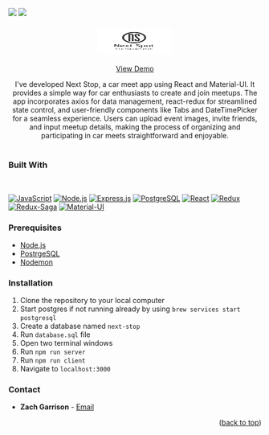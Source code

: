 <div align="center" id="top"></div>
<p>
<a target="_blank" href="YOUR_LINKEDIN_PROFILE_LINK"><img src="https://img.shields.io/badge/LinkedIn-20232A?style=for-the-badge&logo=linkedin"></img></a>
<a target="_blank" href="mailto:YOUR_EMAIL_ADDRESS"><img src="https://img.shields.io/badge/Gmail-20232A?style=for-the-badge&logo=gmail&logoColor=white"></img></a>
</p>

<div align="center">
  <a href="https://nextstop-94a064bbc643.herokuapp.com/#/home">
   <h3 align="center"> <img alt="Logo" width="150" height="50" src="public/images/NSLogoNoBG.png"/></h3>
  </a>
 <a href="https://nextstop-94a064bbc643.herokuapp.com/#/home">View Demo</a>
  <p align="center">
     I've developed Next Stop, a car meet app using React and Material-UI. It provides a simple way for car enthusiasts to create and join meetups. The app incorporates axios for data management, react-redux for streamlined state control, and user-friendly components like Tabs and DateTimePicker for a seamless experience. Users can upload event images, invite friends, and input meetup details, making the process of organizing and participating in car meets straightforward and enjoyable.
    <br />
    <br />
  </p>
</div>

### **Built With**
<br/>

[![JavaScript][javascript.js]][Javascript]
[![Node.js][node.js]][Node]
[![Express.js][express.js]][Express]
[![PostgreSQL][postgresql]][PostgreSQL]
[![React][react.js]][React]
[![Redux][redux]][Redux]
[![Redux-Saga][redux-saga]][Redux-Saga]
[![Material-UI][mui]][MUI]

### **Prerequisites**

* [Node.js](https://nodejs.org/en/)
* [PostrgeSQL](https://www.postgresql.org/)
* [Nodemon](https://nodemon.io/)

### **Installation**

1. Clone the repository to your local computer
1. Start postgres if not running already by using `brew services start postgresql`
1. Create a database named `next-stop`
1. Run `database.sql` file
1. Open two terminal windows
1. Run `npm run server`
1. Run `npm run client`
1. Navigate to `localhost:3000`


### **Contact**

* **Zach Garrison** - 
<a target="_blank" href="mailto:zacharygarrison97@gmail.com">Email</a>


<p align="right">(<a href="#top">back to top</a>)</p>

<!-- MARKDOWN LINKS & IMAGES -->
<!-- https://www.markdownguide.org/basic-syntax/#reference-style-links -->

[Linkedin]: https://www.linkedin.com/in/zachary-garrison-464352281/
[react.js]: https://img.shields.io/badge/React-20232A?style=for-the-badge&logo=react&logoColor=61DAFB
[React]: https://reactjs.org/
[javascript.js]: https://img.shields.io/badge/JavaScript-20232A?style=for-the-badge&logo=JavaScript&logoColor=F7DF1E
[Javascript]: https://www.javascript.com/
[node.js]: https://img.shields.io/badge/Node.js-20232A?style=for-the-badge&logo=Node.js&logoColor=339933
[Node]: https://nodejs.org/en/
[express.js]: https://img.shields.io/badge/Express.js-20232A?style=for-the-badge&logo=Express&logoColor=F7DF1E
[Express]: https://expressjs.com/
[postgresql]: https://img.shields.io/badge/PostgreSQL-20232A?style=for-the-badge&logo=PostgreSQL&logoColor=4169E1
[PostgreSQL]: https://www.postgresql.org/
[redux]: https://img.shields.io/badge/Redux-20232A?style=for-the-badge&logo=Redux&logoColor=764ABC
[Redux]: https://redux.js.org/
[redux-saga]: https://img.shields.io/badge/Redux_Saga-20232A?style=for-the-badge&logo=Redux-Saga&logoColor=999999
[Redux-Saga]: https://redux-saga.js.org/
[mui]: https://img.shields.io/badge/Material_UI-20232A?style=for-the-badge&logo=MUI&logoColor=007FFF
[MUI]: https://mui.com/
[email]: https://img.shields.io/badge/Gmail-D14836?style=for-the-badge&logo=gmail&logoColor=white
[Email]: zacharygarrison97@gmail.com 

